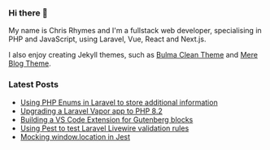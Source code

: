 ### Hi there 👋

My name is Chris Rhymes and I'm a fullstack web developer, specialising in PHP and JavaScript, using Laravel, Vue, React and Next.js.

I also enjoy creating Jekyll themes, such as [Bulma Clean Theme](https://github.com/chrisrhymes/bulma-clean-theme) and [Mere Blog Theme](https://github.com/chrisrhymes/mere-blog-theme). 

<!--
**chrisrhymes/chrisrhymes** is a ✨ _special_ ✨ repository because its `README.md` (this file) appears on your GitHub profile.

Here are some ideas to get you started:

- 🔭 I’m currently working on ...
- 🌱 I’m currently learning ...
- 👯 I’m looking to collaborate on ...
- 🤔 I’m looking for help with ...
- 💬 Ask me about ...
- 📫 How to reach me: ...
- 😄 Pronouns: ...
- ⚡ Fun fact: ...
-->

### Latest Posts

<!--START_SECTION:feed-->
* [Using PHP Enums in Laravel to store additional information](https:&#x2F;&#x2F;www.csrhymes.com&#x2F;2023&#x2F;07&#x2F;04&#x2F;using-php-enums-in-laravel.html)
* [Upgrading a Laravel Vapor app to PHP 8.2](https:&#x2F;&#x2F;www.csrhymes.com&#x2F;2022&#x2F;12&#x2F;23&#x2F;upgrading-a-vapor-project-to-php-8-2.html)
* [Building a VS Code Extension for Gutenberg blocks](https:&#x2F;&#x2F;www.csrhymes.com&#x2F;2022&#x2F;11&#x2F;18&#x2F;building-a-vs-code-extension.html)
* [Using Pest to test Laravel Livewire validation rules](https:&#x2F;&#x2F;www.csrhymes.com&#x2F;2022&#x2F;08&#x2F;12&#x2F;testing-livewire-validation-rules-with-pest.html)
* [Mocking window.location in Jest](https:&#x2F;&#x2F;www.csrhymes.com&#x2F;2022&#x2F;06&#x2F;18&#x2F;mocking-window-location-in-jest.html)
<!--END_SECTION:feed-->